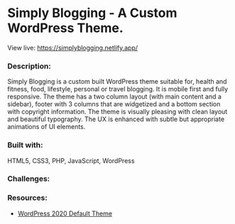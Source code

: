 # Simply Blogging - A Custom WordPress Theme. 
View live: https://simplyblogging.netlify.app/

### Description: 
Simply Blogging is a custom built WordPress theme suitable for, health and fitness, food, lifestyle, personal or travel blogging. It is mobile first and fully responsive. 
The theme has a two column layout (with main content and a sidebar), footer with 3 columns that are widgetized and a bottom section with copyright information. The theme is visually pleasing with clean layout and beautiful typography. The UX is enhanced with subtle but appropriate animations of UI elements.

### Built with:
HTML5, CSS3, PHP, JavaScript, WordPress

### Challenges:


### Resources:
- [WordPress 2020 Default Theme](https://wordpress.org/themes/twentytwenty/)








